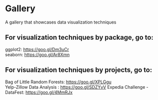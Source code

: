 # Gallery
A gallery that showcases data visualization techniques

## For visualization techniques by package, go to:
ggplot2: https://goo.gl/Dm3uCr  
seaborn: https://goo.gl/Ar8Xmn


## For visualization techniques by projects, go to:
Bag of Little Random Forests: https://goo.gl/XPLGgu  
Yelp-Zillow Data Analysis   : https://goo.gl/SDZYvV
Expedia Challenge - DataFest: https://goo.gl/4MmRJx
